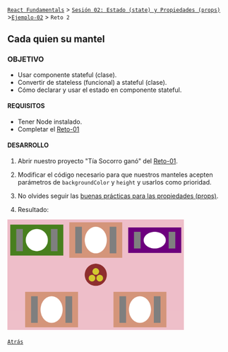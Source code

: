 [`React Fundamentals`](../../README.md) > [`Sesión 02: Estado (state) y Propiedades (props)`](../Readme.md) >[`Ejemplo-02`](../Ejemplo-01) > `Reto 2`

## Cada quien su mantel

### OBJETIVO
- Usar componente stateful (clase).
- Convertir de stateless (funcional) a stateful (clase).
- Cómo declarar y usar el estado en componente stateful.

#### REQUISITOS 
- Tener Node instalado.
- Completar el [Reto-01](../Reto-01)

#### DESARROLLO

1. Abrir nuestro proyecto "Tía Socorro ganó" del [Reto-01](../Reto-01).

2. Modificar el código necesario para que nuestros manteles acepten parámetros de `backgroundColor` y `height` y usarlos como prioridad.

3. No olvides seguir las [buenas prácticas para las propiedades (props)](../../BuenasPracticas/PropTypes/Readme.md).

4. Resultado:
<img src="./public/resultado.png" width="400">

[`Atrás`](../Ejemplo-01)
